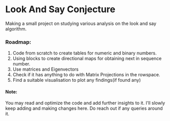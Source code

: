 # Look And Say Conjecture

Making a small project on studying various analysis on the look and say
algorithm.

### Roadmap:
1. Code from scratch to create tables for numeric and binary numbers.
2. Using blocks to create directional maps for obtaining next in sequence number. 
3. Use matrices and Eigenvectors 
4. Check if it has anything to do with Matrix Projections in the rowspace.
4. Find a suitable visualisation to plot any findings(if found any)

#### Note: 
You may read and optimize the code and add further insights to it.
I'll slowly keep adding and making changes here.
Do reach out if any queries around it.


